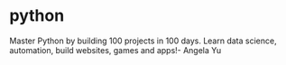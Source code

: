 # python
Master Python by building 100 projects in 100 days. Learn data science, automation, build websites, games and apps!- Angela Yu
